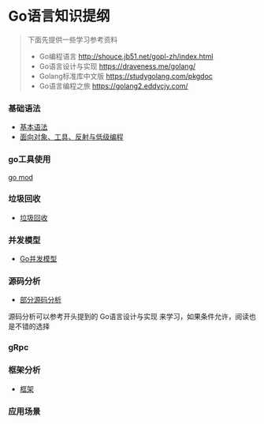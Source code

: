 Go语言知识提纲
==

> 下面先提供一些学习参考资料
> - Go编程语言 http://shouce.jb51.net/gopl-zh/index.html
> - Go语言设计与实现 https://draveness.me/golang/
> - Golang标准库中文版 https://studygolang.com/pkgdoc 
> - Go语言编程之旅   https://golang2.eddycjy.com/

### 基础语法
- [基本语法](/Language/Golang/Go01.md)
- [面向对象、工具、反射与低级编程](/Language/Golang/Go02.md)

### go工具使用
[go mod](/Language/Golang/gomod.md)

### 垃圾回收
- [垃圾回收](/Language/Golang/Go语言gc.md)

### 并发模型
- [Go并发模型](/Language/Golang/Go并发模型.md)

### 源码分析
- [部分源码分析](/Language/Golang/Go源码分析.md)

源码分析可以参考开头提到的 Go语言设计与实现 来学习，如果条件允许，阅读也是不错的选择

### gRpc

### 框架分析
- [框架](/Language/Golang/Go03.md)

### 应用场景